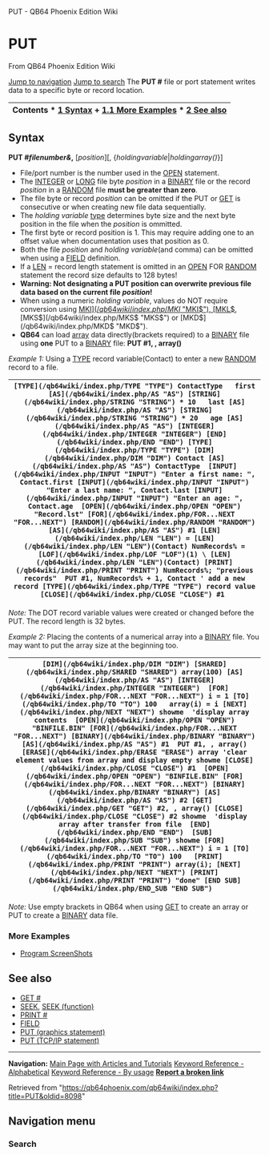 


PUT - QB64 Phoenix Edition Wiki








# PUT



From QB64 Phoenix Edition Wiki



[Jump to navigation](#mw-head)
[Jump to search](#searchInput)
The **PUT #** file or port statement writes data to a specific byte or record location.


  






| Contents * [1 Syntax](#Syntax) 	+ [1.1 More Examples](#More_Examples) * [2 See also](#See_also) |
| --- |


## Syntax


**PUT #*filenumber&*,** [*position*][, {*holdingvariable*|*holdingarray()*}]
  




* File/port number is the number used in the [OPEN](/qb64wiki/index.php/OPEN "OPEN") statement.
* The [INTEGER](/qb64wiki/index.php/INTEGER "INTEGER") or [LONG](/qb64wiki/index.php/LONG "LONG") file byte *position* in a [BINARY](/qb64wiki/index.php/BINARY "BINARY") file or the record *position* in a [RANDOM](/qb64wiki/index.php/RANDOM "RANDOM") file **must be greater than zero**.
* The file byte or record *position* can be omitted if the PUT or [GET](/qb64wiki/index.php/GET "GET") is consecutive or when creating new file data sequentially.
* The *holding variable* [type](/qb64wiki/index.php/TYPE "TYPE") determines byte size and the next byte position in the file when the *position* is ommitted.
* The first byte or record position is 1. This may require adding one to an offset value when documentation uses that position as 0.
* Both the file *position* and *holding variable*(and comma) can be omitted when using a [FIELD](/qb64wiki/index.php/FIELD "FIELD") definition.
* If a [LEN](/qb64wiki/index.php/LEN "LEN") = record length statement is omitted in an [OPEN](/qb64wiki/index.php/OPEN "OPEN") FOR [RANDOM](/qb64wiki/index.php/RANDOM "RANDOM") statement the record size defaults to 128 bytes!
* **Warning: Not designating a PUT position can overwrite previous file data based on the current file *position*!**
* When using a numeric *holding variable*, values do NOT require conversion using [MKI$](/qb64wiki/index.php/MKI$ "MKI$"), [MKL$](/qb64wiki/index.php/MKL$ "MKL$"), [MKS$](/qb64wiki/index.php/MKS$ "MKS$") or [MKD$](/qb64wiki/index.php/MKD$ "MKD$").
* **QB64** can load [array](/qb64wiki/index.php/Arrays "Arrays") data directly(brackets required) to a [BINARY](/qb64wiki/index.php/BINARY "BINARY") file using **one** PUT to a [BINARY](/qb64wiki/index.php/BINARY "BINARY") file: **PUT #1, , array()**


  

*Example 1:* Using a [TYPE](/qb64wiki/index.php/TYPE "TYPE") record variable(Contact) to enter a new [RANDOM](/qb64wiki/index.php/RANDOM "RANDOM") record to a file.





| ``` [TYPE](/qb64wiki/index.php/TYPE "TYPE") ContactType   first [AS](/qb64wiki/index.php/AS "AS") [STRING](/qb64wiki/index.php/STRING "STRING") * 10   last [AS](/qb64wiki/index.php/AS "AS") [STRING](/qb64wiki/index.php/STRING "STRING") * 20   age [AS](/qb64wiki/index.php/AS "AS") [INTEGER](/qb64wiki/index.php/INTEGER "INTEGER") [END](/qb64wiki/index.php/END "END") [TYPE](/qb64wiki/index.php/TYPE "TYPE") [DIM](/qb64wiki/index.php/DIM "DIM") Contact [AS](/qb64wiki/index.php/AS "AS") ContactType  [INPUT](/qb64wiki/index.php/INPUT "INPUT") "Enter a first name: ", Contact.first [INPUT](/qb64wiki/index.php/INPUT "INPUT") "Enter a last name: ", Contact.last [INPUT](/qb64wiki/index.php/INPUT "INPUT") "Enter an age: ", Contact.age  [OPEN](/qb64wiki/index.php/OPEN "OPEN") "Record.lst" [FOR](/qb64wiki/index.php/FOR...NEXT "FOR...NEXT") [RANDOM](/qb64wiki/index.php/RANDOM "RANDOM") [AS](/qb64wiki/index.php/AS "AS") #1 [LEN](/qb64wiki/index.php/LEN "LEN") = [LEN](/qb64wiki/index.php/LEN "LEN")(Contact) NumRecords% = [LOF](/qb64wiki/index.php/LOF "LOF")(1) \ [LEN](/qb64wiki/index.php/LEN "LEN")(Contact) [PRINT](/qb64wiki/index.php/PRINT "PRINT") NumRecords%; "previous records"  PUT #1, NumRecords% + 1, Contact ' add a new record [TYPE](/qb64wiki/index.php/TYPE "TYPE") record value [CLOSE](/qb64wiki/index.php/CLOSE "CLOSE") #1  ``` |
| --- |


*Note:* The DOT record variable values were created or changed before the PUT. The record length is 32 bytes.
  

*Example 2:* Placing the contents of a numerical array into a [BINARY](/qb64wiki/index.php/BINARY "BINARY") file. You may want to put the array size at the beginning too.





| ``` [DIM](/qb64wiki/index.php/DIM "DIM") [SHARED](/qb64wiki/index.php/SHARED "SHARED") array(100) [AS](/qb64wiki/index.php/AS "AS") [INTEGER](/qb64wiki/index.php/INTEGER "INTEGER")  [FOR](/qb64wiki/index.php/FOR...NEXT "FOR...NEXT") i = 1 [TO](/qb64wiki/index.php/TO "TO") 100   array(i) = i [NEXT](/qb64wiki/index.php/NEXT "NEXT") showme  'display array contents  [OPEN](/qb64wiki/index.php/OPEN "OPEN") "BINFILE.BIN" [FOR](/qb64wiki/index.php/FOR...NEXT "FOR...NEXT") [BINARY](/qb64wiki/index.php/BINARY "BINARY") [AS](/qb64wiki/index.php/AS "AS") #1  PUT #1, , array()  [ERASE](/qb64wiki/index.php/ERASE "ERASE") array 'clear element values from array and display empty showme [CLOSE](/qb64wiki/index.php/CLOSE "CLOSE") #1  [OPEN](/qb64wiki/index.php/OPEN "OPEN") "BINFILE.BIN" [FOR](/qb64wiki/index.php/FOR...NEXT "FOR...NEXT") [BINARY](/qb64wiki/index.php/BINARY "BINARY") [AS](/qb64wiki/index.php/AS "AS") #2 [GET](/qb64wiki/index.php/GET "GET") #2, , array() [CLOSE](/qb64wiki/index.php/CLOSE "CLOSE") #2 showme  'display array after transfer from file  [END](/qb64wiki/index.php/END "END")  [SUB](/qb64wiki/index.php/SUB "SUB") showme [FOR](/qb64wiki/index.php/FOR...NEXT "FOR...NEXT") i = 1 [TO](/qb64wiki/index.php/TO "TO") 100   [PRINT](/qb64wiki/index.php/PRINT "PRINT") array(i); [NEXT](/qb64wiki/index.php/NEXT "NEXT") [PRINT](/qb64wiki/index.php/PRINT "PRINT") "done" [END SUB](/qb64wiki/index.php/END_SUB "END SUB")  ``` |
| --- |


*Note:* Use empty brackets in QB64 when using [GET](/qb64wiki/index.php/GET "GET") to create an array or PUT to create a [BINARY](/qb64wiki/index.php/BINARY "BINARY") data file.
### More Examples


* [Program ScreenShots](/qb64wiki/index.php/Program_ScreenShots "Program ScreenShots")


  




## See also


* [GET #](/qb64wiki/index.php/GET "GET")
* [SEEK](/qb64wiki/index.php/SEEK "SEEK"), [SEEK (function)](/qb64wiki/index.php/SEEK_(function) "SEEK (function)")
* [PRINT #](/qb64wiki/index.php/PRINT_(file_statement) "PRINT (file statement)")
* [FIELD](/qb64wiki/index.php/FIELD "FIELD")
* [PUT (graphics statement)](/qb64wiki/index.php/PUT_(graphics_statement) "PUT (graphics statement)")
* [PUT (TCP/IP statement)](/qb64wiki/index.php/PUT_(TCP/IP_statement) "PUT (TCP/IP statement)")


  






---


**Navigation:**
[Main Page with Articles and Tutorials](/qb64wiki/index.php/Main_Page "Main Page")
[Keyword Reference - Alphabetical](/qb64wiki/index.php/Keyword_Reference_-_Alphabetical "Keyword Reference - Alphabetical")
[Keyword Reference - By usage](/qb64wiki/index.php/Keyword_Reference_-_By_usage "Keyword Reference - By usage")
**[Report a broken link](https://qb64phoenix.com/forum/showthread.php?tid=2800)**  





Retrieved from "<https://qb64phoenix.com/qb64wiki/index.php?title=PUT&oldid=8098>"




## Navigation menu








### Search





















